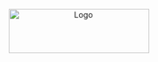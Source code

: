 <!-- PROJECT LOGO -->
<p align="center">
  <a href="https://github.com/Dojeto/Youtube-Downloader">
    <img src="https://user-images.githubusercontent.com/81398258/192766967-5762aa08-136f-4e47-8cd5-3e18dd8d9260.png" alt="Logo" height="80" width="250">
  </a>
